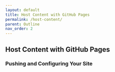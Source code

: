```yaml
---
layout: default
title: Host Content with GitHub Pages
permalink: /host-content/
parent: Outline
nav_order: 2
---
```



## Host Content with GitHub Pages

### Pushing and Configuring Your Site
